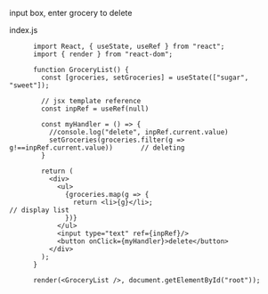 input box, enter grocery to delete  

index.js

          import React, { useState, useRef } from "react";
          import { render } from "react-dom";

          function GroceryList() {
            const [groceries, setGroceries] = useState(["sugar", "sweet"]);
            
            // jsx template reference
            const inpRef = useRef(null)
            
            const myHandler = () => {
              //console.log("delete", inpRef.current.value)
              setGroceries(groceries.filter(g => g!==inpRef.current.value))       // deleting
            }
            
            return (
              <div>
                <ul>
                  {groceries.map(g => {
                    return <li>{g}</li>;                                          // display list
                  })}
                </ul>
                <input type="text" ref={inpRef}/>
                <button onClick={myHandler}>delete</button>
              </div>
            );
          }

          render(<GroceryList />, document.getElementById("root"));


